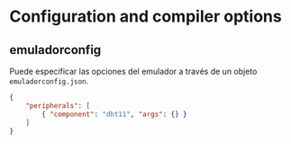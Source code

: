 # Configuration and compiler options

## emuladorconfig

Puede especificar las opciones del emulador a través de un objeto  `emuladorconfig.json`.

```json
{
    "peripherals": [
        { "component": "dht11", "args": {} }
    ]
}
```